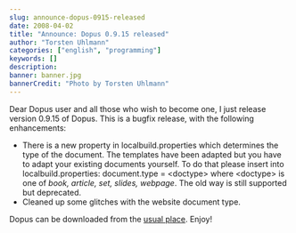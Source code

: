 ```yaml
---
slug: announce-dopus-0915-released
date: 2008-04-02
title: "Announce: Dopus 0.9.15 released"
author: "Torsten Uhlmann"
categories: ["english", "programming"]
keywords: []
description:
banner: banner.jpg
bannerCredit: "Photo by Torsten Uhlmann"
---
```


Dear Dopus user and all those who wish to become one, I just release version 0.9.15 of Dopus. This is a bugfix release, with the following enhancements:

-   There is a new property in localbuild.properties which determines the type of the document. The templates have been adapted but you have to adapt your existing documents yourself. To do that please insert into localbuild.properties: document.type = &lt;doctype&gt; where &lt;doctype&gt; is one of <span class="emphasis">*book, article, set, slides, webpage*</span>. The old way is still supported but deprecated.
-   Cleaned up some glitches with the website document type.

Dopus can be downloaded from the [usual place](http://cms.agynamix.de/downloads/cat_view-2.html). Enjoy!
